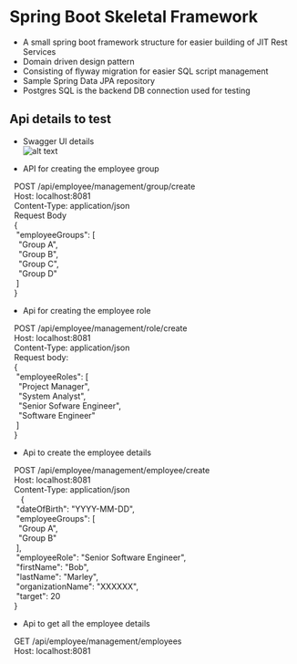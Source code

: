 # Spring Boot Skeletal Framework

- A small spring boot framework structure for easier building of JIT Rest Services
- Domain driven design pattern
- Consisting of flyway migration for easier SQL script management
- Sample Spring Data JPA repository
- Postgres SQL is the backend DB connection used for testing

## Api details to test

- Swagger UI details </br>
![alt text](https://github.com/brianblaze14/spring-boot-skeletal-framework/blob/master/images/Swagger-api.PNG)

- API for creating the employee group </br>

&nbsp;&nbsp;POST /api/employee/management/group/create</br>
&nbsp;&nbsp;Host: localhost:8081</br>
&nbsp;&nbsp;Content-Type: application/json</br>
&nbsp;&nbsp;Request Body</br>
&nbsp;&nbsp;{</br>
&nbsp;&nbsp;&nbsp;"employeeGroups": [</br>
&nbsp;&nbsp;&nbsp;&nbsp;"Group A",</br>
&nbsp;&nbsp;&nbsp;&nbsp;"Group B",</br>
&nbsp;&nbsp;&nbsp;&nbsp;"Group C",</br>
&nbsp;&nbsp;&nbsp;&nbsp;"Group D"</br>
&nbsp;&nbsp;&nbsp;]</br>
&nbsp;&nbsp;}</br>

- Api for creating the employee role </br>

&nbsp;&nbsp;POST /api/employee/management/role/create</br>
&nbsp;&nbsp;Host: localhost:8081</br>
&nbsp;&nbsp;Content-Type: application/json</br>
&nbsp;&nbsp;Request body:</br>
&nbsp;&nbsp;{</br>
&nbsp;&nbsp;&nbsp;"employeeRoles": [</br>
&nbsp;&nbsp;&nbsp;&nbsp;"Project Manager",</br>
&nbsp;&nbsp;&nbsp;&nbsp;"System Analyst",</br>
&nbsp;&nbsp;&nbsp;&nbsp;"Senior Sofware Engineer",</br>
&nbsp;&nbsp;&nbsp;&nbsp;"Software Engineer"</br>
&nbsp;&nbsp;&nbsp;]</br>
&nbsp;&nbsp;}</br>

- Api to create the employee details </br>

&nbsp;&nbsp;POST /api/employee/management/employee/create</br>
&nbsp;&nbsp;Host: localhost:8081</br>
&nbsp;&nbsp;Content-Type: application/json</br>
&nbsp;&nbsp;
&nbsp;&nbsp;{</br>
&nbsp;&nbsp;&nbsp;"dateOfBirth": "YYYY-MM-DD",</br>
&nbsp;&nbsp;&nbsp;"employeeGroups": [</br>
&nbsp;&nbsp;&nbsp;&nbsp;"Group A",</br>
&nbsp;&nbsp;&nbsp;&nbsp;"Group B"</br>
&nbsp;&nbsp;&nbsp;],</br>
&nbsp;&nbsp;&nbsp;"employeeRole": "Senior Software Engineer",</br>
&nbsp;&nbsp;&nbsp;"firstName": "Bob",</br>
&nbsp;&nbsp;&nbsp;"lastName": "Marley",</br>
&nbsp;&nbsp;&nbsp;"organizationName": "XXXXXX",</br>
&nbsp;&nbsp;&nbsp;"target": 20</br>
&nbsp;&nbsp;}</br>

- Api to get all the employee details

&nbsp;&nbsp;GET /api/employee/management/employees </br>
&nbsp;&nbsp;Host: localhost:8081
